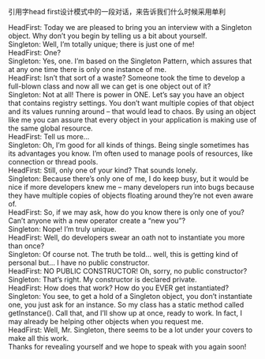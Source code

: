 引用字head first设计模式中的一段对话，来告诉我们什么时候采用单利

HeadFirst:  Today we are pleased to bring you an interview with a Singleton object.  Why don’t you begin by telling us a bit about yourself.
<br>
Singleton:  Well, I’m totally unique; there is just one of me!<br>
HeadFirst: One?<br>
Singleton: Yes, one.  I’m based on the Singleton Pattern, which assures that at any one time 
there is only one instance of me.<br>
HeadFirst: Isn’t that sort of a waste?  Someone took the time to develop a full-blown class and 
now all we can get is one object out of it?<br>
Singleton: Not at all!  There is power in ONE.  Let’s say you have an object that contains 
registry settings.  You don’t want multiple copies of that object and its values running around 
– that would lead to chaos.  By using an object like me you can assure that every object in your 
application is making use of the same global resource.<br>
HeadFirst: Tell us more…<br>
Singleton: Oh, I’m good for all kinds of things.  Being single sometimes has its advantages you 
know.  I’m often used to manage pools of resources, like connection or thread pools. <br>
HeadFirst: Still, only one of your kind?  That sounds lonely.<br>
Singleton: Because there’s only one of me, I do keep busy, but it would be nice if more 
developers knew me – many developers run into bugs because they have multiple copies of 
objects floating around they’re not even aware of. <br>
HeadFirst: So, if we may ask, how do you know there is only one of you?  Can’t anyone with a 
new operator create a “new you”?<br>
Singleton:  Nope!  I’m truly unique.<br>
HeadFirst: Well, do developers swear an oath not to instantiate you more than once?<br>
Singleton: Of course not.  The truth be told… well, this is getting kind of personal but… I 
have no public constructor.<br>
HeadFirst: NO PUBLIC CONSTRUCTOR!  Oh, sorry, no public constructor?<br>
Singleton: That’s right.  My constructor is declared private.<br>
HeadFirst: How does that work?  How do you EVER get instantiated?<br>
Singleton: You see, to get a hold of a Singleton object, you don’t instantiate one, you just ask 
for an instance.  So my class has a static method called getInstance().  Call that, and I’ll show up 
at once, ready to work.  In fact, I may already be helping other objects when you request me.<br>
HeadFirst: Well, Mr. Singleton, there seems to be a lot under your covers to make all this work. <br> 
Thanks for revealing yourself and we hope to speak with you again soon!<br>